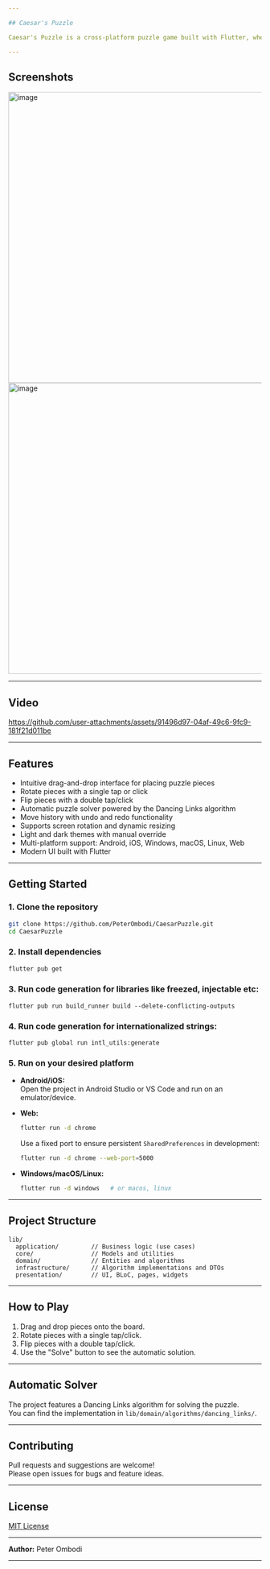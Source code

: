 ```yaml
---

## Caesar's Puzzle

Caesar's Puzzle is a cross-platform puzzle game built with Flutter, where players assemble pieces on a board in a style reminiscent of Tetris or Tangram. The project supports Android, iOS, Windows, macOS, Linux, and Web.

---
```


## Screenshots

<img width="778" height="578" alt="image" src="https://github.com/user-attachments/assets/141bc5b8-748e-4ba5-b483-02e0d3ea1bfa" />

<img width="778" height="578" alt="image" src="https://github.com/user-attachments/assets/f2960475-b98b-42e2-846a-459a3bebfea8" />

---

## Video

https://github.com/user-attachments/assets/91496d97-04af-49c6-9fc9-181f21d011be

---

## Features

- Intuitive drag-and-drop interface for placing puzzle pieces
- Rotate pieces with a single tap or click
- Flip pieces with a double tap/click
- Automatic puzzle solver powered by the Dancing Links algorithm
- Move history with undo and redo functionality
- Supports screen rotation and dynamic resizing
- Light and dark themes with manual override
- Multi-platform support: Android, iOS, Windows, macOS, Linux, Web
- Modern UI built with Flutter

---

## Getting Started

### 1. Clone the repository

```bash
git clone https://github.com/PeterOmbodi/CaesarPuzzle.git
cd CaesarPuzzle
```

### 2. Install dependencies

```bash
flutter pub get
```

### 3. Run code generation for libraries like freezed, injectable etc:
```
flutter pub run build_runner build --delete-conflicting-outputs
```

### 4. Run code generation for internationalized strings:
```
flutter pub global run intl_utils:generate
```

### 5. Run on your desired platform

- **Android/iOS:**  
  Open the project in Android Studio or VS Code and run on an emulator/device.
- **Web:**  
  ```bash
  flutter run -d chrome
  ```
  Use a fixed port to ensure persistent `SharedPreferences` in development:
  ```bash
  flutter run -d chrome --web-port=5000
  ```

- **Windows/macOS/Linux:**  
  ```bash
  flutter run -d windows   # or macos, linux
  ```

---

## Project Structure

```
lib/
  application/         // Business logic (use cases)
  core/                // Models and utilities
  domain/              // Entities and algorithms
  infrastructure/      // Algorithm implementations and DTOs
  presentation/        // UI, BLoC, pages, widgets
```

---

## How to Play

1. Drag and drop pieces onto the board.
2. Rotate pieces with a single tap/click.
3. Flip pieces with a double tap/click.
4. Use the "Solve" button to see the automatic solution.

---

## Automatic Solver

The project features a Dancing Links algorithm for solving the puzzle.  
You can find the implementation in `lib/domain/algorithms/dancing_links/`.

---

## Contributing

Pull requests and suggestions are welcome!  
Please open issues for bugs and feature ideas.

---

## License

[MIT License](LICENSE)

---

**Author:** Peter Ombodi

---

